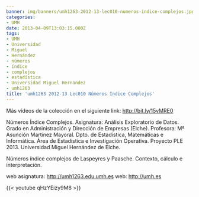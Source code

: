 ```yaml
---
banner: img/banners/umh1263-2012-13-lec010-numeros-índice-complejos.jpg
categories:
- UMH
date: 2013-04-09T13:03:15.000Z
tags:
- UMH
- Universidad
- Miguel
- Hernández
- números
- índice
- complejos
- estadística
- Universidad Miguel Hernandez
- umh1263
title: 'umh1263 2012-13 Lec010 Números Índice Complejos'
---
```


Más vídeos de la colección en el siguiente link: http://bit.ly/15vMRE0

Números Índice Complejos.
Asignatura: Análisis Exploratorio de Datos.
Grado en Administración y Dirección de Empresas (Elche).
Profesora: Mª Asunción Martínez Mayoral.
Dpto. de Estadística, Matemáticas e Informática.
Área de Estadística e Investigación Operativa.
Proyecto PLE 2013. Universidad Miguel Hernández de Elche.

Números índice complejos de Laspeyres y Paasche. Contexto, cálculo e interpretación.

web asignatura: http://umh1263.edu.umh.es
web: http://umh.es

{{< youtube qHzYEizy9M8 >}}
